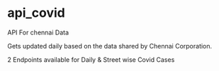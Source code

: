 # api_covid
API For chennai Data

Gets updated daily based on the data shared by Chennai Corporation.

2 Endpoints available for Daily & Street wise Covid Cases 

